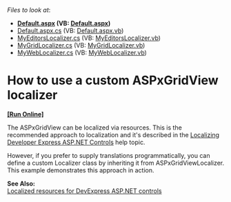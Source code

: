 <!-- default file list -->
*Files to look at*:

* **[Default.aspx](./CS/CustomLocalizer/Default.aspx) (VB: [Default.aspx](./VB/CustomLocalizer/Default.aspx))**
* [Default.aspx.cs](./CS/CustomLocalizer/Default.aspx.cs) (VB: [Default.aspx.vb](./VB/CustomLocalizer/Default.aspx.vb))
* [MyEditorsLocalizer.cs](./CS/CustomLocalizer/MyEditorsLocalizer.cs) (VB: [MyEditorsLocalizer.vb](./VB/CustomLocalizer/MyEditorsLocalizer.vb))
* [MyGridLocalizer.cs](./CS/CustomLocalizer/MyGridLocalizer.cs) (VB: [MyGridLocalizer.vb](./VB/CustomLocalizer/MyGridLocalizer.vb))
* [MyWebLocalizer.cs](./CS/CustomLocalizer/MyWebLocalizer.cs) (VB: [MyWebLocalizer.vb](./VB/CustomLocalizer/MyWebLocalizer.vb))
<!-- default file list end -->
# How to use a custom ASPxGridView localizer
<!-- run online -->
**[[Run Online]](https://codecentral.devexpress.com/e1315/)**
<!-- run online end -->


<p>The ASPxGridView can be localized via resources. This is the recommended approach to localization and it's described in the <a href="http://documentation.devexpress.com/#AspNet/CustomDocument3872">Localizing Developer Express ASP.NET Controls</a> help topic.</p><p>However, if you prefer to supply translations programmatically, you can define a custom Localizer class by inheriting it from ASPxGridViewLocalizer. This example demonstrates this approach in action.</p><p><strong>See Also:</strong><br />
<a href="https://www.devexpress.com/Support/Center/p/K421">Localized resources for DevExpress ASP.NET controls</a></p>

<br/>


